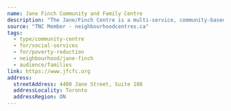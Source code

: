 ```yaml
---
name: Jane Finch Community and Family Centre
description: "The Jane/Finch Centre is a multi-service, community-based organization with a strong focus on poverty reduction through resident engagement, capacity building and anti-oppression. We have a long history of innovation and response to community needs and priorities. For over 40 years, the organization has been strategically building the health and well-being of Jane and Finch in collaboration with residents, community leaders, community groups, organizations and partners from within the local community and beyond."
source: "TNC Member - neighbourhoodcentres.ca"
tags:
  - type/community-centre
  - for/social-services
  - for/poverty-reduction
  - neighbourhood/jane-finch
  - audience/families
link: https://www.jfcfc.org
address:
  streetAddress: 4400 Jane Street, Suite 108
  addressLocality: Toronto
  addressRegion: ON
---
```


